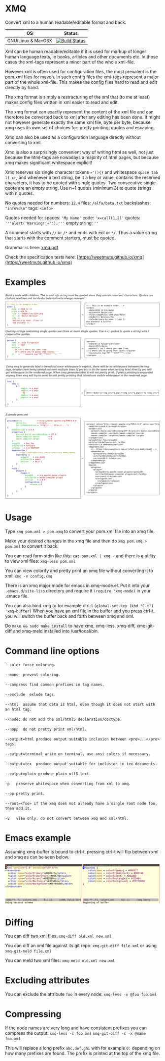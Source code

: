 # XMQ

Convert xml to a human readable/editable format and back.

| OS           | Status           |
| ------------ |:-------------:|
|GNU/Linux & MacOSX| [![Build Status](https://travis-ci.org/weetmuts/xmq.svg?branch=master)](https://travis-ci.org/weetmuts/xmq) |

Xml can be human readable/editable if it is used for markup of longer
human language texts, ie books, articles and other documents etc. In
these cases the xml-tags represent a minor part of the whole xml-file.

However xml is often used for configuration files, the most prevalent
is the pom.xml files for maven.  In such config files the xml-tags
represent a major part of the whole xml-file. This makes the config
files hard to read and edit directly by hand.

The xmq format is simply a restructuring of the xml that (to me at
least) makes config files written in xml easier to read and edit.

The xmq format can exactly represent the content of the xml file and
can therefore be converted back to xml after any editing has been done.
It might not however generate exactly the same xml file, byte per byte,
because xmq uses its own set of choices for: pretty printing, quotes and escaping.

Xmq can also be used as a configuration language directly without
converting to xml.

Xmq is also a surprisingly convenient way of writing html as well,
not just because the html-tags are nowadays a majority of
html pages, but because xmq makes significant whitespace explicit!

Xmq reserves six single character tokens `='(){}` and whitespace `space tab lf cr`, and
whenever a text string, be it a  key or value, contains the reserved characters, it has to be quoted
with single quotes. Two consecutive single quote are an empty string. Use n+1 quotes (minimum 3) to quote strings with n quotes.

No quotes needed for numbers: `12.4` files: `/alfa/beta.txt` backslashes: `"info%d\n"` tags: `<info>`

Quotes needed for spaces: `'My Name'` code: `'x=call(1,2)'` quotes: `'''alert('Warning!'+'');'''` empty string: `''`

A comment starts with `//` or `/*` and ends with eol or `*/`. Thus a value string that starts with the
comment starters, must be quoted.

Grammar is here: [xmq.pdf](https://github.com/weetmuts/xmq/blob/master/doc/xmq.pdf)

Check the specification tests here: [https://weetmuts.github.io/xmq](https://weetmuts.github.io/xmq)

# Examples

![Example1](/doc/ex1.png)

![Example1](/doc/ex2.png)

![Example1](/doc/ex3.png)

# Usage

Type `xmq pom.xml > pom.xmq` to convert your pom.xml file into an xmq file.

Make your desired changes in the xmq file and then
do `xmq pom.xmq > pom.xml` to convert it back.

You can read form stdin like this:  `cat pom.xml | xmq -`
and there is a utility to view xml files: `xmq-less pom.xml`

You can view colorify and pretty print an xmq file without converting it to xml:
`xmq -v config.xmq`

There is an xmq major mode for emacs in xmq-mode.el.
Put it into your `.emacs.d/site-lisp` directory and
require it `(require 'xmq-mode)` in your .emacs file.

You can also bind xmq to for example ctrl-t `(global-set-key (kbd "C-t") 'xmq-buffer)`
When you have an xml file in the buffer and you press ctrl-t, you will
switch the buffer back and forth between xmq and xml.

Do `make && sudo make install` to have xmq, xmq-less, xmq-diff, xmq-git-diff and xmq-meld
installed into /usr/local/bin.

# Command line options

```
--color force coloring.

--mono  prevent coloring.

--compress find common prefixes in tag names.

--exclude  exlude tags.

--html  assume that data is html, even though it does not start with an html tag.

--nodec do not add the xml/html5 declaration/doctype.

--nopp  do not pretty print xml/html.

--output=html produce output suitable inclusion between <pre>...</pre> tags.

--output=terminal write on terminal, use ansi colors if necessary.

--output=tex  produce output suitable for inclusion in tex documents.

--output=plain produce plain utf8 text.

-p   preserve whitespace when converting from xml to xmq.

--pp pretty print.

--root=<foo> if the xmq does not already have a single root node foo, then add it.

-v   view only, do not convert between xmq and xml/html.
```

# Emacs example

Assuming xmq-buffer is bound to ctrl-t, pressing ctrl-t
will flip between xml and xmq as can be seen below.

![XML vs XMQ](/doc/emacs_xml_xmq.png)

# Diffing

You can diff two xml files: `xmq-diff old.xml new.xml`

You can diff an xml file against its git repo: `xmq-git-diff file.xml` or using `xmq-git-meld file.xml`

You can meld two xml files: `xmq-meld old.xml new.xml`

# Excluding attributes

You can exclude the attribute `foo` in every node: `xmq-less -x @foo foo.xml`

# Compressing

If the node names are very long and have consistent prefixes
you can compress the output: `xmq-less -c foo.xml` `xmq-git-diff -c -x @name foo.xml`

This will replace a long prefix `abc.def.ghi` with for example `0:`
depending on how many prefixes are found. The prefix is printed
at the top of the xmq file.
